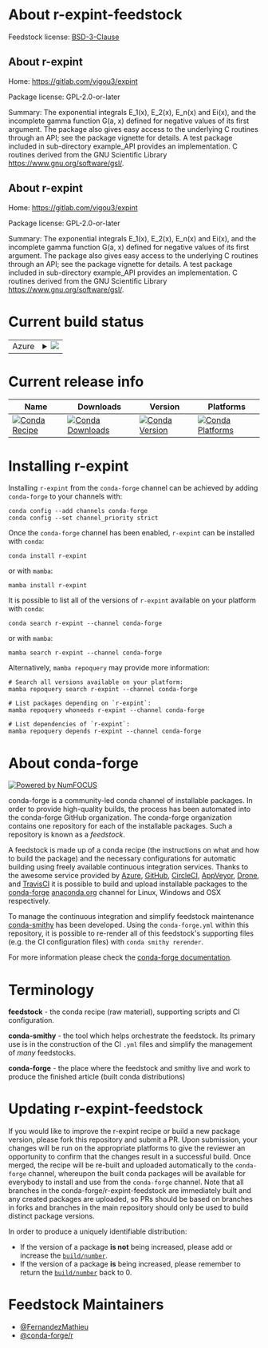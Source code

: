 About r-expint-feedstock
========================

Feedstock license: [BSD-3-Clause](https://github.com/conda-forge/r-expint-feedstock/blob/main/LICENSE.txt)


About r-expint
--------------

Home: https://gitlab.com/vigou3/expint

Package license: GPL-2.0-or-later

Summary: The exponential integrals E_1(x), E_2(x), E_n(x) and Ei(x), and the incomplete gamma function G(a, x) defined for negative values of its first argument. The package also gives easy access to the underlying C routines through an API; see the package vignette for details. A test package included in sub-directory example_API provides an implementation. C routines derived from the GNU Scientific Library <https://www.gnu.org/software/gsl/>.

About r-expint
--------------

Home: https://gitlab.com/vigou3/expint

Package license: GPL-2.0-or-later

Summary: The exponential integrals E_1(x), E_2(x), E_n(x) and Ei(x), and the incomplete gamma function G(a, x) defined for negative values of its first argument. The package also gives easy access to the underlying C routines through an API; see the package vignette for details. A test package included in sub-directory example_API provides an implementation. C routines derived from the GNU Scientific Library <https://www.gnu.org/software/gsl/>.

Current build status
====================


<table>
    
  <tr>
    <td>Azure</td>
    <td>
      <details>
        <summary>
          <a href="https://dev.azure.com/conda-forge/feedstock-builds/_build/latest?definitionId=11119&branchName=main">
            <img src="https://dev.azure.com/conda-forge/feedstock-builds/_apis/build/status/r-expint-feedstock?branchName=main">
          </a>
        </summary>
        <table>
          <thead><tr><th>Variant</th><th>Status</th></tr></thead>
          <tbody><tr>
              <td>linux_64_r_base4.4</td>
              <td>
                <a href="https://dev.azure.com/conda-forge/feedstock-builds/_build/latest?definitionId=11119&branchName=main">
                  <img src="https://dev.azure.com/conda-forge/feedstock-builds/_apis/build/status/r-expint-feedstock?branchName=main&jobName=linux&configuration=linux%20linux_64_r_base4.4" alt="variant">
                </a>
              </td>
            </tr><tr>
              <td>linux_64_r_base4.5</td>
              <td>
                <a href="https://dev.azure.com/conda-forge/feedstock-builds/_build/latest?definitionId=11119&branchName=main">
                  <img src="https://dev.azure.com/conda-forge/feedstock-builds/_apis/build/status/r-expint-feedstock?branchName=main&jobName=linux&configuration=linux%20linux_64_r_base4.5" alt="variant">
                </a>
              </td>
            </tr><tr>
              <td>osx_64_r_base4.4</td>
              <td>
                <a href="https://dev.azure.com/conda-forge/feedstock-builds/_build/latest?definitionId=11119&branchName=main">
                  <img src="https://dev.azure.com/conda-forge/feedstock-builds/_apis/build/status/r-expint-feedstock?branchName=main&jobName=osx&configuration=osx%20osx_64_r_base4.4" alt="variant">
                </a>
              </td>
            </tr><tr>
              <td>osx_64_r_base4.5</td>
              <td>
                <a href="https://dev.azure.com/conda-forge/feedstock-builds/_build/latest?definitionId=11119&branchName=main">
                  <img src="https://dev.azure.com/conda-forge/feedstock-builds/_apis/build/status/r-expint-feedstock?branchName=main&jobName=osx&configuration=osx%20osx_64_r_base4.5" alt="variant">
                </a>
              </td>
            </tr><tr>
              <td>win_64_r_base4.4</td>
              <td>
                <a href="https://dev.azure.com/conda-forge/feedstock-builds/_build/latest?definitionId=11119&branchName=main">
                  <img src="https://dev.azure.com/conda-forge/feedstock-builds/_apis/build/status/r-expint-feedstock?branchName=main&jobName=win&configuration=win%20win_64_r_base4.4" alt="variant">
                </a>
              </td>
            </tr><tr>
              <td>win_64_r_base4.5</td>
              <td>
                <a href="https://dev.azure.com/conda-forge/feedstock-builds/_build/latest?definitionId=11119&branchName=main">
                  <img src="https://dev.azure.com/conda-forge/feedstock-builds/_apis/build/status/r-expint-feedstock?branchName=main&jobName=win&configuration=win%20win_64_r_base4.5" alt="variant">
                </a>
              </td>
            </tr>
          </tbody>
        </table>
      </details>
    </td>
  </tr>
</table>

Current release info
====================

| Name | Downloads | Version | Platforms |
| --- | --- | --- | --- |
| [![Conda Recipe](https://img.shields.io/badge/recipe-r--expint-green.svg)](https://anaconda.org/conda-forge/r-expint) | [![Conda Downloads](https://img.shields.io/conda/dn/conda-forge/r-expint.svg)](https://anaconda.org/conda-forge/r-expint) | [![Conda Version](https://img.shields.io/conda/vn/conda-forge/r-expint.svg)](https://anaconda.org/conda-forge/r-expint) | [![Conda Platforms](https://img.shields.io/conda/pn/conda-forge/r-expint.svg)](https://anaconda.org/conda-forge/r-expint) |

Installing r-expint
===================

Installing `r-expint` from the `conda-forge` channel can be achieved by adding `conda-forge` to your channels with:

```
conda config --add channels conda-forge
conda config --set channel_priority strict
```

Once the `conda-forge` channel has been enabled, `r-expint` can be installed with `conda`:

```
conda install r-expint
```

or with `mamba`:

```
mamba install r-expint
```

It is possible to list all of the versions of `r-expint` available on your platform with `conda`:

```
conda search r-expint --channel conda-forge
```

or with `mamba`:

```
mamba search r-expint --channel conda-forge
```

Alternatively, `mamba repoquery` may provide more information:

```
# Search all versions available on your platform:
mamba repoquery search r-expint --channel conda-forge

# List packages depending on `r-expint`:
mamba repoquery whoneeds r-expint --channel conda-forge

# List dependencies of `r-expint`:
mamba repoquery depends r-expint --channel conda-forge
```


About conda-forge
=================

[![Powered by
NumFOCUS](https://img.shields.io/badge/powered%20by-NumFOCUS-orange.svg?style=flat&colorA=E1523D&colorB=007D8A)](https://numfocus.org)

conda-forge is a community-led conda channel of installable packages.
In order to provide high-quality builds, the process has been automated into the
conda-forge GitHub organization. The conda-forge organization contains one repository
for each of the installable packages. Such a repository is known as a *feedstock*.

A feedstock is made up of a conda recipe (the instructions on what and how to build
the package) and the necessary configurations for automatic building using freely
available continuous integration services. Thanks to the awesome service provided by
[Azure](https://azure.microsoft.com/en-us/services/devops/), [GitHub](https://github.com/),
[CircleCI](https://circleci.com/), [AppVeyor](https://www.appveyor.com/),
[Drone](https://cloud.drone.io/welcome), and [TravisCI](https://travis-ci.com/)
it is possible to build and upload installable packages to the
[conda-forge](https://anaconda.org/conda-forge) [anaconda.org](https://anaconda.org/)
channel for Linux, Windows and OSX respectively.

To manage the continuous integration and simplify feedstock maintenance
[conda-smithy](https://github.com/conda-forge/conda-smithy) has been developed.
Using the ``conda-forge.yml`` within this repository, it is possible to re-render all of
this feedstock's supporting files (e.g. the CI configuration files) with ``conda smithy rerender``.

For more information please check the [conda-forge documentation](https://conda-forge.org/docs/).

Terminology
===========

**feedstock** - the conda recipe (raw material), supporting scripts and CI configuration.

**conda-smithy** - the tool which helps orchestrate the feedstock.
                   Its primary use is in the construction of the CI ``.yml`` files
                   and simplify the management of *many* feedstocks.

**conda-forge** - the place where the feedstock and smithy live and work to
                  produce the finished article (built conda distributions)


Updating r-expint-feedstock
===========================

If you would like to improve the r-expint recipe or build a new
package version, please fork this repository and submit a PR. Upon submission,
your changes will be run on the appropriate platforms to give the reviewer an
opportunity to confirm that the changes result in a successful build. Once
merged, the recipe will be re-built and uploaded automatically to the
`conda-forge` channel, whereupon the built conda packages will be available for
everybody to install and use from the `conda-forge` channel.
Note that all branches in the conda-forge/r-expint-feedstock are
immediately built and any created packages are uploaded, so PRs should be based
on branches in forks and branches in the main repository should only be used to
build distinct package versions.

In order to produce a uniquely identifiable distribution:
 * If the version of a package **is not** being increased, please add or increase
   the [``build/number``](https://docs.conda.io/projects/conda-build/en/latest/resources/define-metadata.html#build-number-and-string).
 * If the version of a package **is** being increased, please remember to return
   the [``build/number``](https://docs.conda.io/projects/conda-build/en/latest/resources/define-metadata.html#build-number-and-string)
   back to 0.

Feedstock Maintainers
=====================

* [@FernandezMathieu](https://github.com/FernandezMathieu/)
* [@conda-forge/r](https://github.com/orgs/conda-forge/teams/r/)

